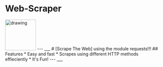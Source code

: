# Web-Scraper 
 <img src="https://pangogroup.com/wp-content/uploads/2018/04/HTTP_logo.svg-2.png" alt="drawing" style="width:100px; height:100px"/>
---
___
# [Scrape The Web] using the module requests!!!
## Features
* Easy and fast
* Scrapes using different HTTP methods effieciently
* It's Fun!
---
___
